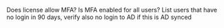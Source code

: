 Does license allow MFA?
Is MFA enabled for all users?
List users that have no login in 90 days, verify also no login to AD if this is AD synced
